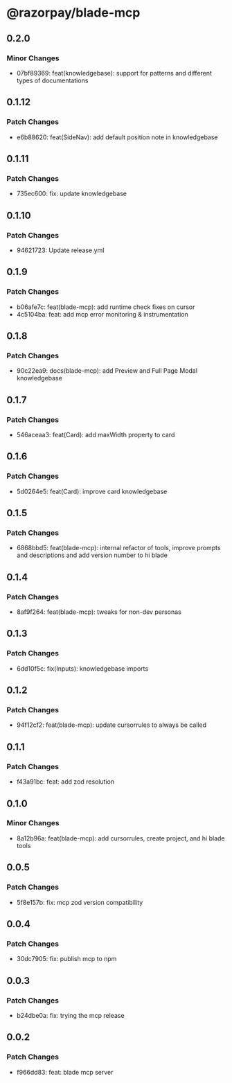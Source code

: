# @razorpay/blade-mcp

## 0.2.0

### Minor Changes

- 07bf89369: feat(knowledgebase): support for patterns and different types of documentations

## 0.1.12

### Patch Changes

- e6b88620: feat(SideNav): add default position note in knowledgebase

## 0.1.11

### Patch Changes

- 735ec600: fix: update knowledgebase

## 0.1.10

### Patch Changes

- 94621723: Update release.yml

## 0.1.9

### Patch Changes

- b06afe7c: feat(blade-mcp): add runtime check fixes on cursor
- 4c5104ba: feat: add mcp error monitoring & instrumentation

## 0.1.8

### Patch Changes

- 90c22ea9: docs(blade-mcp): add Preview and Full Page Modal knowledgebase

## 0.1.7

### Patch Changes

- 546aceaa3: feat(Card): add maxWidth property to card

## 0.1.6

### Patch Changes

- 5d0264e5: feat(Card): improve card knowledgebase

## 0.1.5

### Patch Changes

- 6868bbd5: feat(blade-mcp): internal refactor of tools, improve prompts and descriptions and add version number to hi blade

## 0.1.4

### Patch Changes

- 8af9f264: feat(blade-mcp): tweaks for non-dev personas

## 0.1.3

### Patch Changes

- 6dd10f5c: fix(Inputs): knowledgebase imports

## 0.1.2

### Patch Changes

- 94f12cf2: feat(blade-mcp): update cursorrules to always be called

## 0.1.1

### Patch Changes

- f43a91bc: feat: add zod resolution

## 0.1.0

### Minor Changes

- 8a12b96a: feat(blade-mcp): add cursorrules, create project, and hi blade tools

## 0.0.5

### Patch Changes

- 5f8e157b: fix: mcp zod version compatibility

## 0.0.4

### Patch Changes

- 30dc7905: fix: publish mcp to npm

## 0.0.3

### Patch Changes

- b24dbe0a: fix: trying the mcp release

## 0.0.2

### Patch Changes

- f966dd83: feat: blade mcp server
